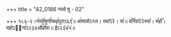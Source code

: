 +++
title = "42_0186 गव्यो षु - 02"

+++
१८६-२।ग꣥व्यो꣯षुणो꣯यथा꣯पुराऽ६ए꣥॥ अ꣢श्वयोऽ१त। रथाऽ᳒२᳒। या꣡॥ व꣢रि꣡वाऽ᳒२᳒स्या꣡। म꣢हो꣡꣯। महोऽ२᳐ना꣣ऽ२३४औ꣥꣯हो꣯वा॥ ई꣣ऽ२३꣡४꣡५꣡॥